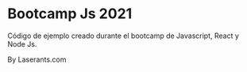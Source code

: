 # Bootcamp Js 2021 

Código de ejemplo creado durante el bootcamp de Javascript, React y Node Js. 

By Laserants.com